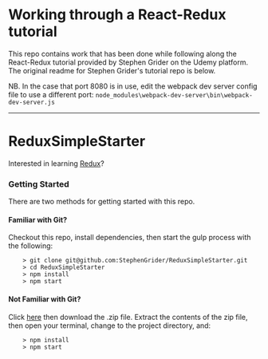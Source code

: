 # Working through a React-Redux tutorial 

This repo contains work that has been done while following along the React-Redux tutorial provided by Stephen Grider on the Udemy platform. The original readme for Stephen Grider's tutorial repo is below.

NB. In the case that port 8080 is in use, edit the webpack dev server config file to use a different port: `node_modules\webpack-dev-server\bin\webpack-dev-server.js`

----------------------------------------------------------------------------------------------------

# ReduxSimpleStarter

Interested in learning [Redux](https://www.udemy.com/react-redux/)?

### Getting Started

There are two methods for getting started with this repo.

#### Familiar with Git?
Checkout this repo, install dependencies, then start the gulp process with the following:

```
	> git clone git@github.com:StephenGrider/ReduxSimpleStarter.git
	> cd ReduxSimpleStarter
	> npm install
	> npm start
```

#### Not Familiar with Git?
Click [here](https://github.com/StephenGrider/ReactStarter/releases) then download the .zip file.  Extract the contents of the zip file, then open your terminal, change to the project directory, and:

```
	> npm install
	> npm start
```
